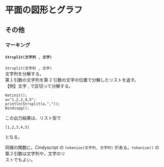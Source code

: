 # 平面の図形とグラフ  
## その他  
### マーキング  
#### `Strsplit(文字列 , 文字)`  
`Strsplit(文字列 , 文字)`  
文字列を分解する。  
第１引数の文字列を第 2 引数の文字の位置で分解したリストを返す。  
【例】文字 , で区切って分解する。  
```  
Ketinit();  
a="1,2,3,4,5";  
println(Strsplit(a,","));  
Windispg();  
```  
この出力結果は、リスト型で  
```  
[1,2,3,4,5]  
```  
となる。  
  
同様の関数に，Cindyscript の `tokenize(文字列, 文字列)` がある。`tokenize()` の第２引数は文字列や，文字のリ  
ストでもよい。
